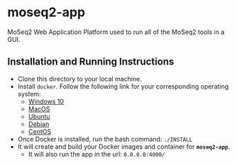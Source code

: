# moseq2-app
MoSeq2 Web Application Platform used to run all of the MoSeq2 tools in a GUI.

## Installation and Running Instructions
 * Clone this directory to your local machine.
 * Install `docker`. Follow the following link for your corresponding operating system:
    * [Windows 10](https://runnable.com/docker/install-docker-on-windows-10)
    * [MacOS](https://docs.docker.com/docker-for-mac/install/)
    * [Ubuntu](https://docs.docker.com/install/linux/docker-ce/ubuntu/)
    * [Debian](https://docs.docker.com/install/linux/docker-ce/debian/)
    * [CentOS](https://docs.docker.com/install/linux/docker-ce/centos/)
 * Once Docker is installed, run the bash command: ```./INSTALL```
 * It will create and build your Docker images and container for **`moseq2-app`**.
    * It will also run the app in the url: `0.0.0.0:4000/`
    
